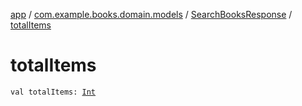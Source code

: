 [app](../../index.md) / [com.example.books.domain.models](../index.md) / [SearchBooksResponse](index.md) / [totalItems](./total-items.md)

# totalItems

`val totalItems: `[`Int`](https://kotlinlang.org/api/latest/jvm/stdlib/kotlin/-int/index.html)